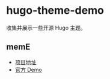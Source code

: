 # hugo-theme-demo

收集并展示一些开源 Hugo 主题。

## memE

- [项目地址](https://github.com/reuixiy/hugo-theme-meme)
- [官方 Demo](https://io-oi.me/hugo-theme-meme/)


